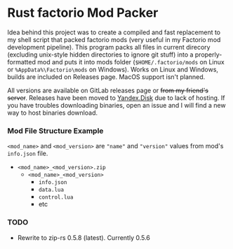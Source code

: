 # Rust factorio Mod Packer

Idea behind this project was to create a compiled and fast replacement to my shell script that packed factorio mods (very useful in my Factorio mod development pipeline).
This program packs all files in current direcory (excluding unix-style hidden directories to ignore git stuff) into a properly-formatted mod and puts it into mods folder (`$HOME/.factorio/mods` on Linux or `%AppData%\Factorio\mods` on Windows).
Works on Linux and Windows, builds are included on Releases page. MacOS support isn't planned.

All versions are available on GitLab releases page or ~~from my friend's server~~. Releases have been moved to [Yandex.Disk](https://yadi.sk/d/smSSvKYreuQP4A) due to lack of hosting. If you have troubles downloading binaries, open an issue and I will find a new way to host binaries download.

### Mod File Structure Example
`<mod_name>` and `<mod_version>` are `"name"` and `"version"` values from mod's `info.json` file.
- `<mod_name>_<mod_version>.zip`
    - `<mod_name>_<mod_version>`
        - `info.json`
        - `data.lua`
        - `control.lua`
        - etc

### TODO
  - Rewrite to zip-rs 0.5.8 (latest). Currently 0.5.6
